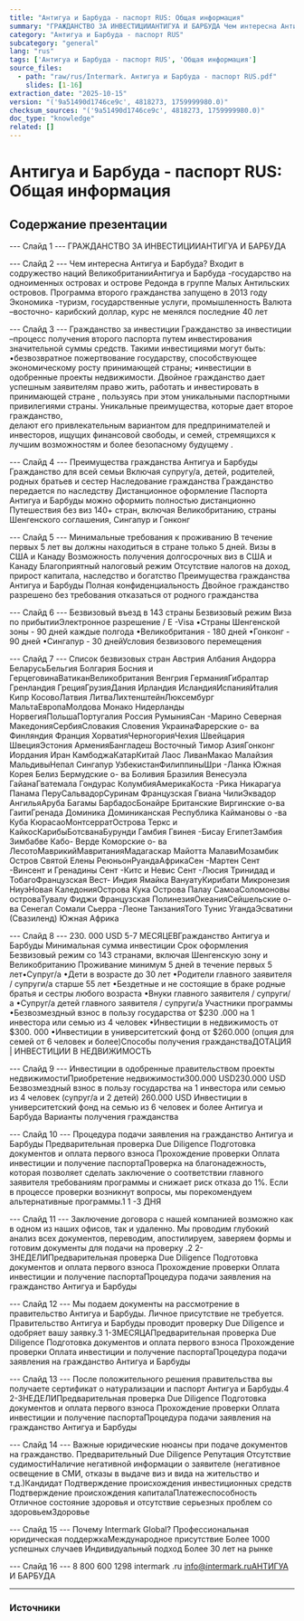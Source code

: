 ```yaml
---
title: "Антигуа и Барбуда - паспорт RUS: Общая информация"
summary: "ГРАЖДАНСТВО ЗА ИНВЕСТИЦИИАНТИГУА И БАРБУДА Чем интересна Антигуа и Барбуда?"
category: "Антигуа и Барбуда - паспорт RUS"
subcategory: "general"
lang: "rus"
tags: ['Антигуа и Барбуда - паспорт RUS', 'Общая информация']
source_files:
  - path: "raw/rus/Intermark. Антигуа и Барбуда - паспорт RUS.pdf"
    slides: [1-16]
extraction_date: "2025-10-15"
version: "('9a51490d1746ce9c', 4818273, 1759999980.0)"
checksum_sources: "('9a51490d1746ce9c', 4818273, 1759999980.0)"
doc_type: "knowledge"
related: []
---
```


# Антигуа и Барбуда - паспорт RUS: Общая информация

## Содержание презентации

--- Слайд 1 ---
ГРАЖДАНСТВО ЗА ИНВЕСТИЦИИАНТИГУА И БАРБУДА

--- Слайд 2 ---
Чем интересна 
Антигуа и Барбуда?
Входит в содружество наций 
ВеликобританииАнтигуа и Барбуда -государство на 
одноименных островах и острове Редонда в 
группе Малых Антильских островов.
Программа второго гражданства запущено 
в 2013 году
Экономика -туризм, государственные 
услуги, промышленность
Валюта –восточно- карибский доллар, 
курс не менялся последние 40 лет

--- Слайд 3 ---
Гражданство 
за инвестиции
Гражданство за инвестиции –процесс получения второго паспорта 
путем инвестирования значительной суммы средств. Такими 
инвестициями могут быть:
•безвозвратное пожертвование государству, способствующее 
экономическому росту принимающей страны;
•инвестиции в одобренные проекты недвижимости.
Двойное гражданство дает успешным заявителям право жить, 
работать и инвестировать в принимающей стране , пользуясь при 
этом уникальными паспортными привилегиями страны.
Уникальные преимущества, которые дает второе гражданство,  
делают его привлекательным вариантом для предпринимателей и инвесторов, ищущих финансовой свободы, и семей, стремящихся к 
лучшим возможностям и более безопасному будущему .

--- Слайд 4 ---
Преимущества
гражданства Антигуа и Барбуды
Гражданство для всей семьи
Включая супругу/а, детей, родителей, 
родных братьев и сестер
Наследование гражданства
Гражданство передается по наследству
Дистанционное оформление
Паспорта Антигуа и Барбуды можно оформить полностью дистанционно
Путешествия без виз
140+ стран, включая Великобританию, страны Шенгенского соглашения, Сингапур и Гонконг

--- Слайд 5 ---
Минимальные требования к проживанию
В течение первых 5 лет вы должны 
находиться в стране только 5 дней.
Визы в США и Канаду
Возможность получения долгосрочных виз в США и Канаду
Благоприятный налоговый режим
Отсутствие налогов на доход, прирост капитала, наследство и богатство
Преимущества
гражданства Антигуа и Барбуды
Полная конфиденциальность
Двойное гражданство разрешено без требования 
отказаться от родного гражданства

--- Слайд 6 ---
Безвизовый въезд в 143 страны
Безвизовый режим
Виза по прибытииЭлектронное разрешение / E -Visa
•Страны Шенгенской зоны - 90 дней каждые 
полгода
•Великобритания  - 180 дней
•Гонконг - 90 дней
•Сингапур  - 30 днейУсловия безвизового перемещения

--- Слайд 7 ---
Список безвизовых стран
Австрия
Албания
Андорра
БеларусьБельгия
Болгария
Босния и ГерцеговинаВатиканВеликобритания
Венгрия
ГерманияГибралтар
Гренландия
ГрецияГрузияДания
Ирландия
ИсландияИспанияИталия
Кипр
КосовоЛатвия
ЛитваЛихтенштейнЛюксембург
МальтаЕвропаМолдова
Монако
Нидерланды
НорвегияПольшаПортугалия
Россия
РумынияСан -Марино
Северная МакедонияСербияСловакия
Словения
УкраинаФарерские о- ва
Финляндия
Франция
ХорватияЧерногорияЧехия
Швейцария
ШвецияЭстония
АрменияБангладеш
Восточный Тимор
АзияГонконг
Иордания
Иран
КамбоджаКатарКитай
Лаос
ЛиванМакао
Малайзия
МальдивыНепал
Сингапур
УзбекистанФилиппиныШри -Ланка
Южная Корея
Белиз
Бермудские о- ва
Боливия
Бразилия
Венесуэла
ГайанаГватемала
Гондурас
КолумбияАмерикаКоста -Рика
Никарагуа
Панама
ПеруСальвадорСуринам
Французская Гвиана
ЧилиЭквадор
АнгильяАруба
Багамы
БарбадосБонайре
Британские Виргинские 
о-ва
ГаитиГренада
Доминика
Доминиканская Республика
Каймановы о -ва
Куба
КюрасаоМонтсерратОстрова Теркс и КайкосКарибыБотсванаБурунди
Гамбия
Гвинея -Бисау
ЕгипетЗамбия
Зимбабве
Кабо- Верде
Коморские о- ва
ЛесотоМаврикийМавританияМадагаскар
Майотта
МалавиМозамбик
Остров Святой Елены
РеюньонРуандаАфрикаСен -Мартен
Сент -Винсент и Гренадины
Сент -Китс и Невис
Сент -Люсия
Тринидад и ТобагоФранцузская Вест- Индия
Ямайка
ВануатуКирибати
Микронезия
НиуэНовая КаледонияОстрова Кука
Острова Палау
СамоаСоломоновы островаТувалу
Фиджи
Французская ПолинезияОкеанияСейшельские о- ва
Сенегал
Сомали
Сьерра -Леоне
ТанзанияТого
Тунис
УгандаЭсватини (Свазиленд)
Южная Африка

--- Слайд 8 ---
230. 000 USD 5-7 МЕСЯЦЕВГражданство 
Антигуа и Барбуды
Минимальная сумма инвестиции Срок оформления
Безвизовый режим со 143 странами, включая Шенгенскую зону и 
Великобританию
Проживание минимум 5 дней в течение первых 5 лет•Супруг/а
•Дети  в возрасте до 30 лет
•Родители главного заявителя / супруги/а старше 55 лет
•Бездетные и не состоящие в браке родные братья и 
сестры любого возраста
•Внуки главного заявителя / супруги/а
•Супруг/а детей главного заявителя / супруги/а  Участники программы
•Безвозмездный взнос в пользу государства от $230 .000
на 1 инвестора или семью из 4 человек
•Инвестиции в недвижимость от $300. 000
•Инвестиции в университетский фонд от $260.000 (опция 
для семей от 6 человек и более)Способы получения гражданстваДОТАЦИЯ | ИНВЕСТИЦИИ В НЕДВИЖИМОСТЬ

--- Слайд 9 ---
Инвестиции в одобренные 
правительством проекты недвижимостиПриобретение 
недвижимости300.000 USD230.000 USD
Безвозмездный взнос в пользу государства 
на 1 инвестора или семью из 4 человек (супруг/а и 2 детей)
260.000 USD
Инвестиции в университетский фонд на семью из 6 человек и более
Антигуа и Барбуда
Варианты получения гражданства

--- Слайд 10 ---
Процедура подачи 
заявления на гражданство 
Антигуа и Барбуды
Предварительная проверка Due Diligence
Подготовка документов и оплата первого взноса
Прохождение проверки
Оплата инвестиции и получение паспортаПроверка на благонадежность, которая позволяет сделать 
заключение о соответствии главного заявителя требованиям программы и снижает риск отказа до 1%.
Если в процессе проверки возникнут вопросы, мы 
порекомендуем альтернативные программы.1
1 -3 ДНЯ

--- Слайд 11 ---
Заключение договора с нашей компанией возможно как в 
одном из наших офисов, так и удаленно.
Мы проводим глубокий анализ всех документов, 
переводим, апостилируем, заверяем формы и готовим документы для подачи на проверку .2
2- 3НЕДЕЛИПредварительная проверка Due Diligence
Подготовка документов и оплата первого взноса
Прохождение проверки
Оплата инвестиции и получение паспортаПроцедура подачи 
заявления на гражданство 
Антигуа и Барбуды

--- Слайд 12 ---
Мы подаем документы на рассмотрение в правительство 
Антигуа и Барбуды. Личное присутствие не требуется.
Правительство Антигуа и Барбуды проводит проверку Due 
Diligence и одобряет вашу заявку.3
1-3МЕСЯЦАПредварительная проверка Due Diligence
Подготовка документов и оплата первого взноса
Прохождение проверки
Оплата инвестиции и получение паспортаПроцедура подачи 
заявления на гражданство 
Антигуа и Барбуды

--- Слайд 13 ---
После положительного решения правительства вы 
получаете сертификат о натурализации и паспорт Антигуа и Барбуды.4
2-3НЕДЕЛИПредварительная проверка Due Diligence
Подготовка документов и оплата первого взноса
Прохождение проверки
Оплата инвестиции и получение паспортаПроцедура подачи 
заявления на гражданство 
Антигуа и Барбуды

--- Слайд 14 ---
Важные юридические нюансы при подаче документов 
на гражданство. Предварительный Due Diligence
Репутация
Отсутствие судимостиНаличие негативной информации 
о заявителе (негативное освещение в СМИ, отказы в выдаче виз и вида на жительство и т.д.)Кандидат
Подтверждение происхождения инвестиционных средств
Подтверждение происхождения 
капиталаПлатежеспособность
Отличное состояние здоровья и отсутствие серьезных проблем со здоровьемЗдоровье

--- Слайд 15 ---
Почему
Intermark Global?
Профессиональная юридическая поддержкаМеждународное присутствие
Более 1000 успешных случаев
Индивидуальный подход
Более 30 лет на рынке

--- Слайд 16 ---
8 800 600 1298 intermark .ru info@intermark.ruАНТИГУА И БАРБУДА


---

### Источники
[^src1]: raw/Intermark. Антигуа и Барбуда - паспорт RUS.pdf → слайды 1–16
